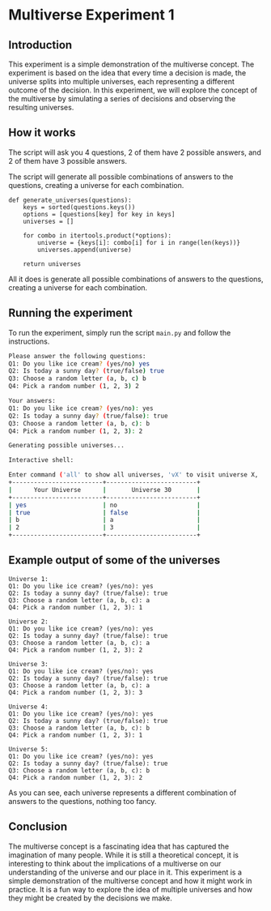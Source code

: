 # Multiverse Experiment 1

## Introduction
This experiment is a simple demonstration of the multiverse concept. The experiment is based on the idea that every time a decision is made, the universe splits into multiple universes, each representing a different outcome of the decision. In this experiment, we will explore the concept of the multiverse by simulating a series of decisions and observing the resulting universes.

## How it works
The script will ask you 4 questions, 2 of them have 2 possible answers, and 2 of them have 3 possible answers.

The script will generate all possible combinations of answers to the questions, creating a universe for each combination.
```python3
def generate_universes(questions):
    keys = sorted(questions.keys())
    options = [questions[key] for key in keys]
    universes = []

    for combo in itertools.product(*options):
        universe = {keys[i]: combo[i] for i in range(len(keys))}
        universes.append(universe)

    return universes
```
All it does is generate all possible combinations of answers to the questions, creating a universe for each combination.


## Running the experiment
To run the experiment, simply run the script `main.py` and follow the instructions.

```bash
Please answer the following questions:
Q1: Do you like ice cream? (yes/no) yes
Q2: Is today a sunny day? (true/false) true
Q3: Choose a random letter (a, b, c) b
Q4: Pick a random number (1, 2, 3) 2

Your answers:
Q1: Do you like ice cream? (yes/no): yes
Q2: Is today a sunny day? (true/false): true
Q3: Choose a random letter (a, b, c): b
Q4: Pick a random number (1, 2, 3): 2

Generating possible universes...

Interactive shell:

Enter command ('all' to show all universes, 'vX' to visit universe X, 'exit' to quit): v30
+-------------------------+-------------------------+
|      Your Universe      |       Universe 30       |
+-------------------------+-------------------------+
| yes                     | no                      |
| true                    | false                   |
| b                       | a                       |
| 2                       | 3                       |
+-------------------------+-------------------------+
```

## Example output of some of the universes
```
Universe 1:
Q1: Do you like ice cream? (yes/no): yes
Q2: Is today a sunny day? (true/false): true
Q3: Choose a random letter (a, b, c): a
Q4: Pick a random number (1, 2, 3): 1

Universe 2:
Q1: Do you like ice cream? (yes/no): yes
Q2: Is today a sunny day? (true/false): true
Q3: Choose a random letter (a, b, c): a
Q4: Pick a random number (1, 2, 3): 2

Universe 3:
Q1: Do you like ice cream? (yes/no): yes
Q2: Is today a sunny day? (true/false): true
Q3: Choose a random letter (a, b, c): a
Q4: Pick a random number (1, 2, 3): 3

Universe 4:
Q1: Do you like ice cream? (yes/no): yes
Q2: Is today a sunny day? (true/false): true
Q3: Choose a random letter (a, b, c): b
Q4: Pick a random number (1, 2, 3): 1

Universe 5:
Q1: Do you like ice cream? (yes/no): yes
Q2: Is today a sunny day? (true/false): true
Q3: Choose a random letter (a, b, c): b
Q4: Pick a random number (1, 2, 3): 2
```
As you can see, each universe represents a different combination of answers to the questions, nothing too fancy.

## Conclusion
The multiverse concept is a fascinating idea that has captured the imagination of many people. While it is still a theoretical concept, it is interesting to think about the implications of a multiverse on our understanding of the universe and our place in it. This experiment is a simple demonstration of the multiverse concept and how it might work in practice. It is a fun way to explore the idea of multiple universes and how they might be created by the decisions we make.
